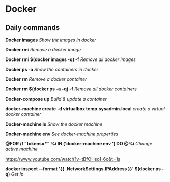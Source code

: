 # Docker

## Daily commands


**Docker images** *Show the images in docker*

**Docker rmi <imageID>** *Remove a docker image*

**Docker rmi $(docker images -q) -f** *Remove all docker images*

**Docker ps -a** *Show the containers in docker*

**Docker rm <containerID>** *Remove a docker container*

**Docker rm $(docker ps -a -q) -f** *Remove all docker containers*

**Docker-compose up** *Build & update a container*

**docker-machine create -d virtualbox temp.sysadmin.local** *create a virtual docker container*


**Docker-machine ls** *Show the docker machine*

**Docker-machine env <machine-name>** *See docker-machine properties*

**@FOR /f "tokens=*" %i IN ('docker-machine env <machine name>') DO @%i** *Change active machine*

https://www.youtube.com/watch?v=tBfOHso1-6o&t=1s

**docker inspect --format '{{ .NetworkSettings.IPAddress }}' $(docker ps -q)** *Get Ip*

